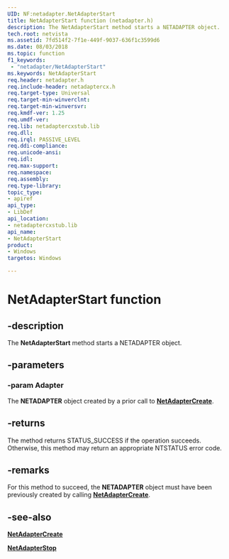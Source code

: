 ```yaml
---
UID: NF:netadapter.NetAdapterStart
title: NetAdapterStart function (netadapter.h)
description: The NetAdapterStart method starts a NETADAPTER object.
tech.root: netvista
ms.assetid: 7fd514f2-7f1e-449f-9037-636f1c3599d6
ms.date: 08/03/2018
ms.topic: function
f1_keywords:
 - "netadapter/NetAdapterStart"
ms.keywords: NetAdapterStart
req.header: netadapter.h
req.include-header: netadaptercx.h
req.target-type: Universal
req.target-min-winverclnt:
req.target-min-winversvr:
req.kmdf-ver: 1.25
req.umdf-ver:
req.lib: netadaptercxstub.lib
req.dll:
req.irql: PASSIVE_LEVEL
req.ddi-compliance:
req.unicode-ansi:
req.idl:
req.max-support:
req.namespace:
req.assembly:
req.type-library: 
topic_type: 
- apiref
api_type: 
- LibDef
api_location:
- netadaptercxstub.lib
api_name: 
- NetAdapterStart
product:
- Windows
targetos: Windows

---
```


# NetAdapterStart function

## -description


The **NetAdapterStart** method starts a NETADAPTER object.

## -parameters

### -param Adapter
The **NETADAPTER** object created by a prior call to [**NetAdapterCreate**](nf-netadapter-netadaptercreate.md).

## -returns
The method returns STATUS_SUCCESS if the operation succeeds. Otherwise, this method may return an appropriate NTSTATUS error code.

## -remarks
For this method to succeed, the **NETADAPTER** object must have been previously created by calling [**NetAdapterCreate**](nf-netadapter-netadaptercreate.md).

## -see-also

[**NetAdapterCreate**](nf-netadapter-netadaptercreate.md)

[**NetAdapterStop**](nf-netadapter-netadapterstop.md)
